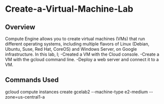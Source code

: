 # Create-a-Virtual-Machine-Lab

## Overview
Compute Engine allows you to create virtual machines (VMs) that run different operating systems, including multiple flavors of Linux (Debian, Ubuntu, Suse, Red Hat, CoreOS) and Windows Server, on Google infrastructure.
In this lab, I;
-Created a VM with the Cloud console.
-Create a VM with the gcloud command line.
-Deploy a web server and connect it to a VM.

## Commands Used
gcloud compute instances create gcelab2 --machine-type e2-medium --zone=us-central1-a

